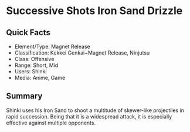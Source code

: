 # Successive Shots Iron Sand Drizzle

## Quick Facts
- Element/Type: Magnet Release
- Classification: Kekkei Genkai~Magnet Release, Ninjutsu
- Class: Offensive
- Range: Short, Mid
- Users: Shinki
- Media: Anime, Game

## Summary
Shinki uses his Iron Sand to shoot a multitude of skewer-like projectiles in rapid succession. Being that it is a widespread attack, it is especially effective against multiple opponents.
